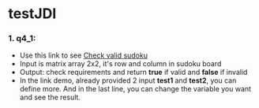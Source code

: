 # testJDI

### 1. q4_1:
  - Use this link to see [Check valid sudoku](https://codepen.io/vinhon/pen/BajVYEP)
  - Input is matrix array 2x2, it's row and column in sudoku board
  - Output: check requirements and return **true** if valid and **false** if invalid
  - In the link demo, already provided 2 input **test1** and **test2**, you can define more. And in the last line, you can change the variable you want and see the result.
